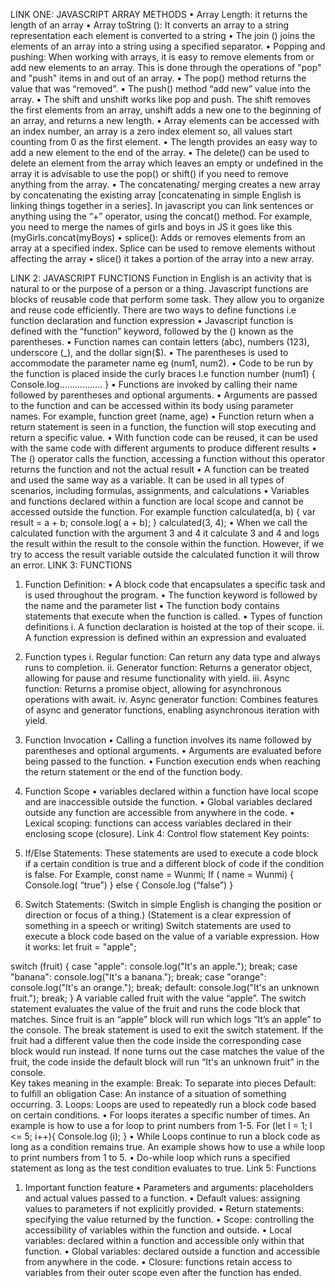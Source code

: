 LINK ONE: JAVASCRIPT ARRAY METHODS
•	Array Length: it returns the length of an array
•	Array toString (): It converts an array to a string representation each element is converted to a string 
•	The join () joins the elements of an array into a string using a specified separator.
•	Popping and pushing: When working with arrays, it is easy to remove elements from or add new elements to an array. This is done through the operations of "pop" and "push" items in and out of an array.
•	The pop() method returns the value that was “removed”.
•	The push() method “add new” value into the array.
•	The shift and unshift works like pop and push. The shift removes the first elements from an array, unshift adds a new one to the beginning of an array, and returns a new length.
•	Array elements can be accessed with an index number, an array is a zero index element so, all values start counting from 0 as the first element. 
•	The length provides an easy way to add a new element to the end of the array.
•	The delete() can be used to delete an element from the array which leaves an empty or undefined in the array it is advisable to use the pop() or shift() if you need to remove anything from the array. 
•	The concatenating/ merging creates a new array by concatenating the existing array [concatenating in simple English is linking things together in a series]. In javascript you can link sentences or anything using the “+” operator, using the concat() method. For example, you need to merge the names of girls and boys in JS it goes like this (myGirls.concat(myBoys)
•	splice(): Adds or removes elements from an array at a specified index. Splice can be used to remove elements without affecting the array 
•	slice() it takes a portion of the array into a new array.

LINK 2: JAVASCRIPT FUNCTIONS
Function in English is an activity that is natural to or the purpose of a person or a thing. 
Javascript functions are blocks of reusable code that perform some task. They allow you to organize and reuse code efficiently. There are two ways to define functions i.e function declaration and function expression
•	Javascript function is defined with the “function” keyword, followed by the () known as the parentheses.
•	Function names can contain letters (abc), numbers (123), underscore (_), and the dollar sign($).
•	The parentheses is used to accommodate the parameter name eg (num1, num2).
•	Code to be run by the function is placed inside the curly braces I.e  function number (num1) {
        Console.log……………..
}
•	Functions are invoked by calling their name followed by parentheses and optional arguments.
•	Arguments are passed to the function and can be accessed within its body using parameter names. For example, function greet (name, age)
•	Function return when a return statement is seen in a function, the function will stop executing and return a specific value.
•	With function code can be reused, it can be used with the same code with different arguments to produce different results 
•	The () operator calls the function, accessing a function without this operator returns the function and not the actual result 
•	A function can be treated and used the same way as a variable. It can be used in all types of scenarios, including formulas, assignments, and calculations
•	Variables and functions declared within a function are local scope and cannot be accessed outside the function. For example function calculated(a, b) {
  var result = a + b;
console.log( a + b);
 }
calculated(3, 4);
•	When we call the calculated function with the argument 3 and 4 it calculate 3 and 4 and logs the result within the result to the console within the function. However, if we try to access the result variable outside the calculated function it will throw an error.
LINK 3: FUNCTIONS 
1.	Function Definition:
•	A block code that encapsulates a specific task and is used throughout the program. 
•	The function keyword is followed by the name and the parameter list
•	The function body contains statements that execute when the function is called.
•	Types of function definitions
i.	A function declaration is hoisted at the top of their scope. 
ii.	A function expression is defined within an expression and evaluated 
2.	Function types 
i.	Regular function: Can return any data type and always runs to completion.
ii.	Generator function: Returns a generator object, allowing for pause and resume functionality with yield.
iii.	Async function: Returns a promise object, allowing for asynchronous operations with await.
iv.	Async generator function: Combines features of async and generator functions, enabling asynchronous iteration with yield.
3.	Function Invocation 
•	Calling a function involves its name followed by parentheses and optional arguments.
•	Arguments are evaluated before being passed to the function.
•	Function execution ends when reaching the return statement or the end of the function body.
4.	Function Scope 
•	variables declared within a function have local scope and are inaccessible outside the function.
•	Global variables declared outside any function are accessible from anywhere in the code.
•	Lexical scoping: functions can access variables declared in their enclosing scope (closure).
Link 4: Control flow statement
Key points: 
1.	If/Else Statements: These statements are used to execute a code block if a certain condition is true and a different block of code if the condition is false. For Example, const name = Wunmi;
If ( name = Wunmi) {
Console.log( “true”)
} else {
Console.log (“false”)
}

2.	Switch Statements:  (Switch in simple English is changing the position or direction or focus of a thing.) (Statement is a clear expression of something in a speech or writing)
 Switch statements are used to execute a block code based on the value of a variable expression.  How it works:
let fruit = "apple";

switch (fruit) {
  case "apple":
    console.log("It's an apple.");
    break;
  case "banana":
    console.log("It's a banana.");
    break;
  case "orange":
    console.log("It's an orange.");
    break;
  default:
    console.log("It's an unknown fruit.");
    break;
} 
A variable called fruit with the value “apple”. The switch statement evaluates the value of the fruit and runs the code block that matches. Since fruit is an “apple” block will run which logs “It’s an apple” to the console. The break statement is used to exit the switch statement. If the fruit had a different value then the code inside the corresponding case block would run instead. If none turns out the case matches the value of the fruit, the code inside the default block will run “It's an unknown fruit” in the console.  
Key takes meaning in the example: 
Break: To separate into pieces
Default: to fulfill an obligation
Case: An instance of a situation of something occurring.
3.	Loops: Loops are used to repeatedly run a block code based on certain conditions. 
•	For loops iterates a specific number of times. An example is how to use a for loop to print numbers from 1-5.  For (let I = 1; I <= 5; i++){
Console.log (i);
} 
•	While Loops continue to run a block code as long as a condition remains true. An example shows how to use a while loop to print numbers from 1 to 5.
•	Do-while loop which runs a specified statement as long as the test condition evaluates to true. 
Link 5: Functions  
1.	Important function feature 
•	Parameters and arguments: placeholders and actual values passed to a function.
•	Default values: assigning values to parameters if not explicitly provided.
•	Return statements: specifying the value returned by the function.
•	Scope: controlling the accessibility of variables within the function and outside.
•	Local variables: declared within a function and accessible only within that function.
•	Global variables: declared outside a function and accessible from anywhere in the code.
•	Closure: functions retain access to variables from their outer scope even after the function has ended.


